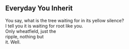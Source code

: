 Everyday You Inherit
--------------------
You say, what is the tree waiting for in its yellow silence?  
I tell you it is waiting for root like you.  
Only wheatfield, just the  
ripple, nothing but  
it. Well.  
